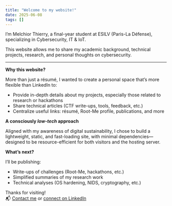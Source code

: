 ```yaml
---
title: "Welcome to my website!"
date: 2025-06-08
tags: []
---
```


I’m Melchior Thierry, a final-year student at ESILV (Paris-La Défense), specializing in Cybersecurity, IT & IoT.

This website allows me to share my academic background, technical projects, research, and personal thoughts on cybersecurity.

---

**Why this website?**

More than just a résumé, I wanted to create a personal space that’s more flexible than LinkedIn to:

- Provide in-depth details about my projects, especially those related to research or hackathons  
- Share technical articles (CTF write-ups, tools, feedback, etc.)  
- Centralize useful links: résumé, Root-Me profile, publications, and more

**A consciously *low-tech* approach**

Aligned with my awareness of digital sustainability, I chose to build a lightweight, static, and fast-loading site, with minimal dependencies—designed to be resource-efficient for both visitors and the hosting server.

**What’s next?**

I’ll be publishing:
- Write-ups of challenges (Root-Me, hackathons, etc.)  
- Simplified summaries of my research work  
- Technical analyses (OS hardening, NIDS, cryptography, etc.)

Thanks for visiting!  
📬 [Contact me](mailto:melchi.thierry@gmail.com) or [connect on LinkedIn](https://linkedin.com/in/melchior-thierry)
